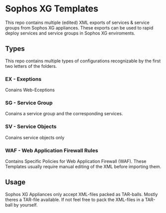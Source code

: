 # Sophos XG Templates
This repo contains multiple (edited) XML exports of services & service groups from Sophos XG appliances. These exports can be used to rapid deploy services and service groups in Sophos XG enviroments.
## Types
This repo contains multiple types of configurations recognizable by the first two letters of the folders.
### EX - Exeptions
Conains Web-Eceptions
### SG - Service Group
Conains a service group and the corresponding services.
### SV - Service Objects
Conains service objects only
### WAF - Web Application Firewall Rules
Contains Specific Policies for Web Application Firewall (WAF).
These Templates usually require manual editing of the XML before importing them.

## Usage
Sophos XG Appliances only accept XML-files packed as TAR-balls. Mostly theres a TAR-file available. If not feel free to pack the XML-files in a TAR-ball by yourself.
